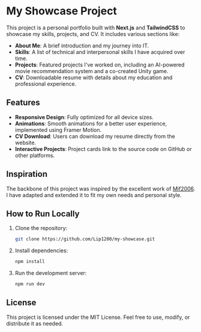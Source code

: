 # My Showcase Project

This project is a personal portfolio built with **Next.js** and **TailwindCSS** to showcase my skills, projects, and CV. It includes various sections like:

- **About Me**: A brief introduction and my journey into IT.
- **Skills**: A list of technical and interpersonal skills I have acquired over time.
- **Projects**: Featured projects I've worked on, including an AI-powered movie recommendation system and a co-created Unity game.
- **CV**: Downloadable resume with details about my education and professional experience.

## Features

- **Responsive Design**: Fully optimized for all device sizes.
- **Animations**: Smooth animations for a better user experience, implemented using Framer Motion.
- **CV Download**: Users can download my resume directly from the website.
- **Interactive Projects**: Project cards link to the source code on GitHub or other platforms.

## Inspiration

The backbone of this project was inspired by the excellent work of [Mif2006](https://github.com/Mif2006). I have adapted and extended it to fit my own needs and personal style.

## How to Run Locally

1. Clone the repository:
   ```bash
   git clone https://github.com/Lip1200/my-showcase.git
   ```
2. Install dependencies:
   ```bash
   npm install
   ```
3. Run the development server:
   ```bash
   npm run dev
   ```

## License

This project is licensed under the MIT License. Feel free to use, modify, or distribute it as needed.
